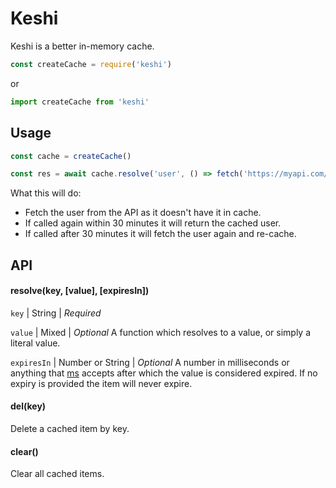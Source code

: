 # Keshi

Keshi is a better in-memory cache.

```js
const createCache = require('keshi')
```

or

```js
import createCache from 'keshi'
```

<h2>Usage</h2>

```js
const cache = createCache()

const res = await cache.resolve('user', () => fetch('https://myapi.com/user'), '30 mins')
```

What this will do:

- Fetch the user from the API as it doesn't have it in cache.
- If called again within 30 minutes it will return the cached user.
- If called after 30 minutes it will fetch the user again and re-cache.

<h2>API</h2>

<h4>resolve(key, [value], [expiresIn])</h4>

`key` | String | *Required*

`value` | Mixed | *Optional*
A function which resolves to a value, or simply a literal value.

`expiresIn` | Number or String | *Optional*
A number in milliseconds or anything that [ms](https://www.npmjs.com/package/ms) accepts after which the value is considered expired. If no expiry is provided the item will never expire.

<h4>del(key)</h4>

Delete a cached item by key.

<h4>clear()</h4>

Clear all cached items.
